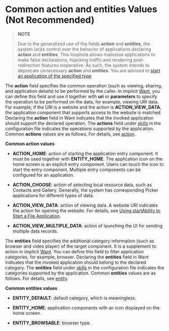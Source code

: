 # Common action and entities Values (Not Recommended)

<!--Kit: Ability Kit-->
<!--Subsystem: Ability-->
<!--Owner: @li-weifeng2024-->
<!--Designer: @li-weifeng2024-->
<!--Tester: @lixueqing513-->
<!--Adviser: @huipeizi-->

> **NOTE**
>
> Due to the generalized use of the fields **action** and **entities**, the system lacks control over the behavior of applications declaring **action** and **entities**. This loophole allows malicious applications to make false declarations, hijacking traffic and rendering post-redirection features inoperative. As such, the system intends to deprecate unnecessary **action** and **entities**. You are advised to [start an application of the specified type](./start-intent-panel.md).

The **action** field specifies the common operation (such as viewing, sharing, and application details) to be performed by the caller. In implicit [Want](../reference/apis-ability-kit/js-apis-app-ability-want.md), you can define this field and use it together with **uri** or **parameters** to specify the operation to be performed on the data, for example, viewing URI data. For example, if the URI is a website and the action is **ACTION_VIEW_DATA**, the application component that supports access to the website is matched. Declaring the **action** field in Want indicates that the invoked application should support the declared operation. The **actions** field under [skills](../quick-start/module-configuration-file.md#skills) in the configuration file indicates the operations supported by the application. Common **actions** values are as follows. For details, see [action](../reference/apis-ability-kit/js-apis-ability-wantConstant.md#action).

**Common action values**


- **ACTION_HOME**: action of starting the application entry component. It must be used together with **ENTITY_HOME**. The application icon on the home screen is an explicit entry component. Users can touch the icon to start the entry component. Multiple entry components can be configured for an application.

- **ACTION_CHOOSE**: action of selecting local resource data, such as Contacts and Gallery. Generally, the system has corresponding Picker applications for different types of data.

- **ACTION_VIEW_DATA**: action of viewing data. A website URI indicates the action for opening the website. For details, see [Using startAbility to Start a File Application](./file-processing-apps-startup.md).

- **ACTION_VIEW_MULTIPLE_DATA**: action of launching the UI for sending multiple data records.

The **entities** field specifies the additional category information (such as browser and video player) of the target component. It is a supplement to action in implicit [Want](../reference/apis-ability-kit/js-apis-app-ability-want.md). You can define this field to filter application categories, for example, browser. Declaring the **entities** field in Want indicates that the invoked application should belong to the declared category. The **entities** field under [skills](../quick-start/module-configuration-file.md#skills) in the configuration file indicates the categories supported by the application. Common **entities** values are as follows. For details, see [entity](../reference/apis-ability-kit/js-apis-ability-wantConstant.md#entity).

**Common entities values**


- **ENTITY_DEFAULT**: default category, which is meaningless.

- **ENTITY_HOME**: application components with an icon displayed on the home screen.

- **ENTITY_BROWSABLE**: browser type.

